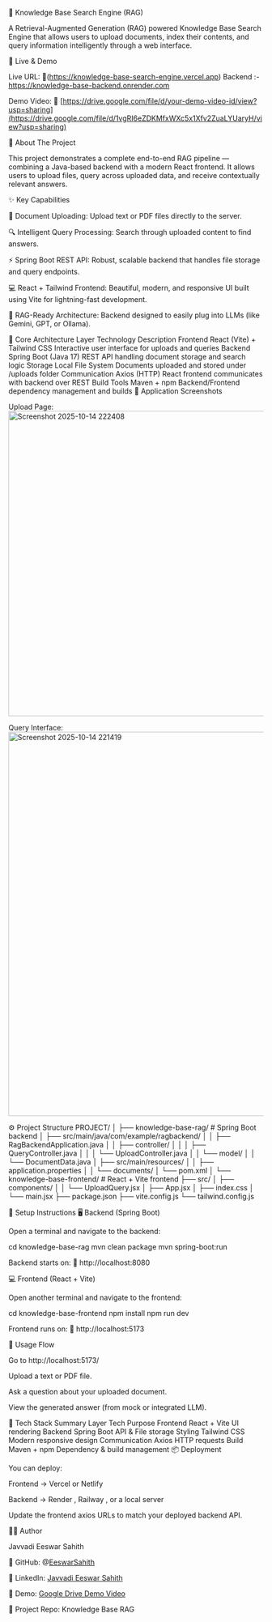🧠 Knowledge Base Search Engine (RAG)



A Retrieval-Augmented Generation (RAG) powered Knowledge Base Search Engine that allows users to upload documents, index their contents, and query information intelligently through a web interface.

🚀 Live & Demo

Live URL:
🔗(https://knowledge-base-search-engine.vercel.app)
Backend :- https://knowledge-base-backend.onrender.com

Demo Video:
🎥 [https://drive.google.com/file/d/your-demo-video-id/view?usp=sharing](https://drive.google.com/file/d/1vgRI6eZDKMfxWXc5x1Xfv2ZuaLYUaryH/view?usp=sharing)

🧩 About The Project

This project demonstrates a complete end-to-end RAG pipeline — combining a Java-based backend with a modern React frontend.
It allows users to upload files, query across uploaded data, and receive contextually relevant answers.

✨ Key Capabilities

📁 Document Uploading: Upload text or PDF files directly to the server.

🔍 Intelligent Query Processing: Search through uploaded content to find answers.

⚡ Spring Boot REST API: Robust, scalable backend that handles file storage and query endpoints.

💻 React + Tailwind Frontend: Beautiful, modern, and responsive UI built using Vite for lightning-fast development.

🔄 RAG-Ready Architecture: Backend designed to easily plug into LLMs (like Gemini, GPT, or Ollama).

🧠 Core Architecture
Layer	Technology	Description
Frontend	React (Vite) + Tailwind CSS	Interactive user interface for uploads and queries
Backend	Spring Boot (Java 17)	REST API handling document storage and search logic
Storage	Local File System	Documents uploaded and stored under /uploads folder
Communication	Axios (HTTP)	React frontend communicates with backend over REST
Build Tools	Maven + npm	Backend/Frontend dependency management and builds
📸 Application Screenshots

Upload Page:
<img width="1003" height="603" alt="Screenshot 2025-10-14 222408" src="https://github.com/user-attachments/assets/d1d87e3b-de42-411b-b96a-b5eacbd6ce23" />

Query Interface:
<img width="1266" height="759" alt="Screenshot 2025-10-14 221419" src="https://github.com/user-attachments/assets/bfcfc35e-3afd-4a79-bfd5-973f4fe4321f" />

⚙️ Project Structure
PROJECT/
│
├── knowledge-base-rag/           # Spring Boot backend
│   ├── src/main/java/com/example/ragbackend/
│   │   ├── RagBackendApplication.java
│   │   ├── controller/
│   │   │   ├── QueryController.java
│   │   │   └── UploadController.java
│   │   └── model/
│   │       └── DocumentData.java
│   ├── src/main/resources/
│   │   ├── application.properties
│   │   └── documents/
│   └── pom.xml
│
└── knowledge-base-frontend/      # React + Vite frontend
    ├── src/
    │   ├── components/
    │   │   └── UploadQuery.jsx
    │   ├── App.jsx
    │   ├── index.css
    │   └── main.jsx
    ├── package.json
    ├── vite.config.js
    └── tailwind.config.js

🧩 Setup Instructions
🖥️ Backend (Spring Boot)

Open a terminal and navigate to the backend:

cd knowledge-base-rag
mvn clean package
mvn spring-boot:run


Backend starts on:
🔗 http://localhost:8080

💻 Frontend (React + Vite)

Open another terminal and navigate to the frontend:

cd knowledge-base-frontend
npm install
npm run dev


Frontend runs on:
🔗 http://localhost:5173

🧠 Usage Flow

Go to http://localhost:5173/

Upload a text or PDF file.

Ask a question about your uploaded document.

View the generated answer (from mock or integrated LLM).

🧩 Tech Stack Summary
Layer	Tech	Purpose
Frontend	React + Vite	UI rendering
Backend	Spring Boot	API & File storage
Styling	Tailwind CSS	Modern responsive design
Communication	Axios	HTTP requests
Build	Maven + npm	Dependency & build management
📦 Deployment

You can deploy:

Frontend → Vercel
 or Netlify

Backend → Render
, Railway
, or a local server

Update the frontend axios URLs to match your deployed backend API.

🧑‍💻 Author

Javvadi Eeswar Sahith

🧩 GitHub: @[EeswarSahith](https://github.com/SAHITH567)

💼 LinkedIn: [Javvadi Eeswar Sahith](https://www.linkedin.com/in/sahith-javvadi-14498131b/)

🎥 Demo: [Google Drive Demo Video](https://drive.google.com/file/d/1vgRI6eZDKMfxWXc5x1Xfv2ZuaLYUaryH/view?usp=sharing)

📘 Project Repo: Knowledge Base RAG
